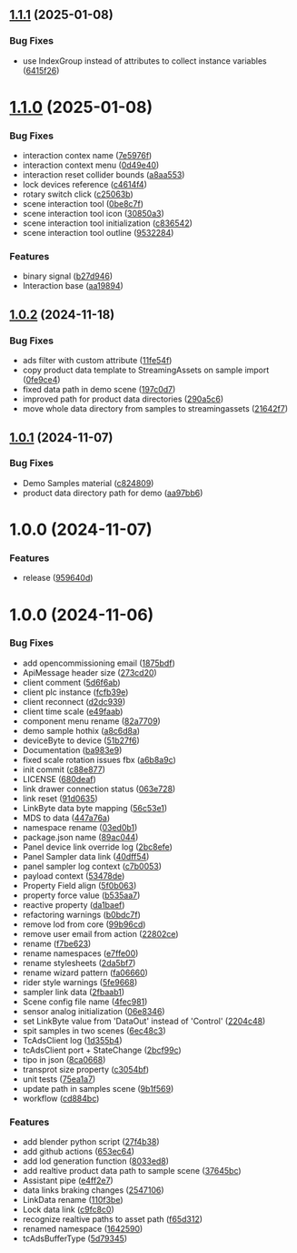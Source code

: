 ## [1.1.1](https://github.com/OpenCommissioning/OC_Unity_Core/compare/v1.1.0...v1.1.1) (2025-01-08)


### Bug Fixes

* use IndexGroup instead of attributes to collect instance variables ([6415f26](https://github.com/OpenCommissioning/OC_Unity_Core/commit/6415f26444ee7a8de5e9244be93985b67867a3d1))

# [1.1.0](https://github.com/OpenCommissioning/OC_Unity_Core/compare/v1.0.2...v1.1.0) (2025-01-08)


### Bug Fixes

* interaction contex name ([7e5976f](https://github.com/OpenCommissioning/OC_Unity_Core/commit/7e5976f4c97d200b93b2a1287a8e75785ab8a754))
* interaction context menu ([0d49e40](https://github.com/OpenCommissioning/OC_Unity_Core/commit/0d49e40618bdd49e9a34afb676228e332a581bc1))
* interaction reset collider bounds ([a8aa553](https://github.com/OpenCommissioning/OC_Unity_Core/commit/a8aa5536e87d0a7b7e28746046abe7f5ebd245ff))
* lock devices reference ([c4614f4](https://github.com/OpenCommissioning/OC_Unity_Core/commit/c4614f4a48fdea7c460ebfc0e7e0fd73eb3c0a77))
* rotary switch click ([c25063b](https://github.com/OpenCommissioning/OC_Unity_Core/commit/c25063b3a32d7d6ef0f40cf185eca68da15f1277))
* scene interaction tool ([0be8c7f](https://github.com/OpenCommissioning/OC_Unity_Core/commit/0be8c7fce90788436860b021cd5bff8b2b737945))
* scene interaction tool icon ([30850a3](https://github.com/OpenCommissioning/OC_Unity_Core/commit/30850a33700504e86a939a4366b37978015c82d8))
* scene interaction tool initialization ([c836542](https://github.com/OpenCommissioning/OC_Unity_Core/commit/c8365421dc444b900c4cd6e5f5c0f7b57ab97f07))
* scene interaction tool outline ([9532284](https://github.com/OpenCommissioning/OC_Unity_Core/commit/9532284f0ed980cd013566cc6c8d9da74d5a7cc3))


### Features

* binary signal ([b27d946](https://github.com/OpenCommissioning/OC_Unity_Core/commit/b27d94683ef9105689374366f6559a05e2f5c70a))
* Interaction base ([aa19894](https://github.com/OpenCommissioning/OC_Unity_Core/commit/aa19894aba7cc1f2ae321c227d7db3a52ad24ad4))

## [1.0.2](https://github.com/OpenCommissioning/OC_Unity_Core/compare/v1.0.1...v1.0.2) (2024-11-18)


### Bug Fixes

* ads filter with custom attribute ([11fe54f](https://github.com/OpenCommissioning/OC_Unity_Core/commit/11fe54fce06ad81b126f88bde485f469defdd05b))
* copy product data template to StreamingAssets on sample import ([0fe9ce4](https://github.com/OpenCommissioning/OC_Unity_Core/commit/0fe9ce4cf3c393a2e97677748e5e98aa1e6e3c92))
* fixed data path in demo scene ([197c0d7](https://github.com/OpenCommissioning/OC_Unity_Core/commit/197c0d74beb3016abb50b8546e6b305c7b2f3cff))
* improved path for product data directories ([290a5c6](https://github.com/OpenCommissioning/OC_Unity_Core/commit/290a5c62b08cbaf7747c4266c0f04a90d7fbd9f4))
* move whole data directory from samples to streamingassets ([21642f7](https://github.com/OpenCommissioning/OC_Unity_Core/commit/21642f7d97eb12866822683244701528bbe022c4))

## [1.0.1](https://github.com/OpenCommissioning/OC_Unity_Core/compare/v1.0.0...v1.0.1) (2024-11-07)


### Bug Fixes

* Demo Samples material ([c824809](https://github.com/OpenCommissioning/OC_Unity_Core/commit/c8248092f4a5f20556c80dd5620c160f86cf4098))
* product data directory path for demo ([aa97bb6](https://github.com/OpenCommissioning/OC_Unity_Core/commit/aa97bb6f34996a683050f54c7c7d10b8d9488b54))

# 1.0.0 (2024-11-07)


### Features

* release ([959640d](https://github.com/OpenCommissioning/OC_Unity_Core/commit/959640d86566c5c00e6c2e175679b844172ad2fb))

# 1.0.0 (2024-11-06)


### Bug Fixes

* add opencommissioning email ([1875bdf](https://github.com/OpenCommissioning/OC_Unity_Core_DRY/commit/1875bdf4f5ba0349177523f702ce18a7bb8a9706))
* ApiMessage header size ([273cd20](https://github.com/OpenCommissioning/OC_Unity_Core_DRY/commit/273cd201abaeb9e4d619bbc60f6415375028cb78))
* client comment ([5d6f6ab](https://github.com/OpenCommissioning/OC_Unity_Core_DRY/commit/5d6f6ab5172273895285ed13abd1bb2bb9644ab8))
* client plc instance ([fcfb39e](https://github.com/OpenCommissioning/OC_Unity_Core_DRY/commit/fcfb39e983aefa8854e17da327472ca03491288a))
* client reconnect ([d2dc939](https://github.com/OpenCommissioning/OC_Unity_Core_DRY/commit/d2dc9399fb8546d786d6fa31e40900dbd6f62739))
* client time scale ([e49faab](https://github.com/OpenCommissioning/OC_Unity_Core_DRY/commit/e49faab7acd6584c6ae4885ba57c1301e103ea49))
* component menu rename ([82a7709](https://github.com/OpenCommissioning/OC_Unity_Core_DRY/commit/82a77090baf2b1e31fbaeaa9e1ea5e47ce875185))
* demo sample hothix ([a8c6d8a](https://github.com/OpenCommissioning/OC_Unity_Core_DRY/commit/a8c6d8a842b57f39c66fc49b27f1a0eeb6702b20))
* deviceByte to device ([51b27f6](https://github.com/OpenCommissioning/OC_Unity_Core_DRY/commit/51b27f60396294e525a71417d59f029f7b52dbd6))
* Documentation ([ba983e9](https://github.com/OpenCommissioning/OC_Unity_Core_DRY/commit/ba983e98568daaa940cfa1e80202e264e991f4f9))
* fixed scale rotation issues fbx ([a6b8a9c](https://github.com/OpenCommissioning/OC_Unity_Core_DRY/commit/a6b8a9cc0ecae3b67676861b778d0ca49252ddc3))
* init commit ([c88e877](https://github.com/OpenCommissioning/OC_Unity_Core_DRY/commit/c88e877a5055ef9f9c0c0b13f5c002bfd74ac5ef))
* LICENSE ([680deaf](https://github.com/OpenCommissioning/OC_Unity_Core_DRY/commit/680deaf00212f0ffaeebf1fa51311a995f44a055))
* link drawer connection status ([063e728](https://github.com/OpenCommissioning/OC_Unity_Core_DRY/commit/063e7283bd8422ea807bdf600dbf328ab6e24658))
* link reset ([91d0635](https://github.com/OpenCommissioning/OC_Unity_Core_DRY/commit/91d0635540df0f9b7c57f5070e31427e55a23f82))
* LinkByte data byte mapping ([56c53e1](https://github.com/OpenCommissioning/OC_Unity_Core_DRY/commit/56c53e11e387cd169382cc7e8bb35d12dc67a455))
* MDS to data ([447a76a](https://github.com/OpenCommissioning/OC_Unity_Core_DRY/commit/447a76a89dfdc37f3c04b7e633062b7000962414))
* namespace rename ([03ed0b1](https://github.com/OpenCommissioning/OC_Unity_Core_DRY/commit/03ed0b1610ddc869d119a71e0c907882cf9ecb95))
* package.json name ([89ac044](https://github.com/OpenCommissioning/OC_Unity_Core_DRY/commit/89ac044db994ca477e5739c126b316e397e9cf3c))
* Panel device link override log ([2bc8efe](https://github.com/OpenCommissioning/OC_Unity_Core_DRY/commit/2bc8efed0c4ae751c5a289a694ff7b371a2299bb))
* Panel Sampler data link ([40dff54](https://github.com/OpenCommissioning/OC_Unity_Core_DRY/commit/40dff54e8174de36283279aa688c38b2bb392f73))
* panel sampler log context ([c7b0053](https://github.com/OpenCommissioning/OC_Unity_Core_DRY/commit/c7b00531321cf2bc94ddd453af141629023ee2f5))
* payload context ([53478de](https://github.com/OpenCommissioning/OC_Unity_Core_DRY/commit/53478ded90a931dd57cfb51920a8eac33bb5a30d))
* Property Field align ([5f0b063](https://github.com/OpenCommissioning/OC_Unity_Core_DRY/commit/5f0b063e09ea75c1f8416f4fff03238d4745681e))
* property force value ([b535aa7](https://github.com/OpenCommissioning/OC_Unity_Core_DRY/commit/b535aa7d59c96412fde46fb0716096e73c03c0e1))
* reactive property ([da1baef](https://github.com/OpenCommissioning/OC_Unity_Core_DRY/commit/da1baef91ac2e0898db6b4398bcc230fdd991a54))
* refactoring warnings ([b0bdc7f](https://github.com/OpenCommissioning/OC_Unity_Core_DRY/commit/b0bdc7f313a14a8e36e137034b15d48d3f206c44))
* remove lod from core ([99b96cd](https://github.com/OpenCommissioning/OC_Unity_Core_DRY/commit/99b96cdecfc698d2386681996f310b4ea042b70b))
* remove user email from action ([22802ce](https://github.com/OpenCommissioning/OC_Unity_Core_DRY/commit/22802ceea9357830170aba9f06fc59867f53c818))
* rename ([f7be623](https://github.com/OpenCommissioning/OC_Unity_Core_DRY/commit/f7be623a551b7fcbf2ea9efadfcce3ec7d694381))
* rename namespaces ([e7ffe00](https://github.com/OpenCommissioning/OC_Unity_Core_DRY/commit/e7ffe0048a6b5f3efc27d12f4c75b91444c5edde))
* rename stylesheets ([2da5bf7](https://github.com/OpenCommissioning/OC_Unity_Core_DRY/commit/2da5bf76622eb43fe7275b7b475f979da0efe7d2))
* rename wizard pattern ([fa06660](https://github.com/OpenCommissioning/OC_Unity_Core_DRY/commit/fa06660e3474410f424012e06e24972b47f3ae63))
* rider style warnings ([5fe9668](https://github.com/OpenCommissioning/OC_Unity_Core_DRY/commit/5fe9668cf2cf6b4274d54aa8b36d12c4bfe57f42))
* sampler link data ([2fbaab1](https://github.com/OpenCommissioning/OC_Unity_Core_DRY/commit/2fbaab11355f847cb173bb911c9235877768a03e))
* Scene config file name ([4fec981](https://github.com/OpenCommissioning/OC_Unity_Core_DRY/commit/4fec981aae9e22f9b5fd7ab57576fd5ef836feeb))
* sensor analog initialization ([06e8346](https://github.com/OpenCommissioning/OC_Unity_Core_DRY/commit/06e8346fd5edb6252e9e00d65fb51d2012606cb5))
* set LinkByte value from 'DataOut' instead of 'Control' ([2204c48](https://github.com/OpenCommissioning/OC_Unity_Core_DRY/commit/2204c4818541ed5e1e3f5b7d0349ed774b79f74a))
* spit samples in two scenes ([6ec48c3](https://github.com/OpenCommissioning/OC_Unity_Core_DRY/commit/6ec48c305882e0d2b946013953723849ee994b6c))
* TcAdsClient log ([1d355b4](https://github.com/OpenCommissioning/OC_Unity_Core_DRY/commit/1d355b40565556a03c5b93d7e6f2f4eba78c570d))
* tcAdsClient port + StateChange ([2bcf99c](https://github.com/OpenCommissioning/OC_Unity_Core_DRY/commit/2bcf99cc4b932b43f0f37d5aab1b8c01e4bec1b1))
* tipo in json ([8ca0668](https://github.com/OpenCommissioning/OC_Unity_Core_DRY/commit/8ca06689a7203047f2f51f8e01ba91d24f90ee70))
* transprot size property ([c3054bf](https://github.com/OpenCommissioning/OC_Unity_Core_DRY/commit/c3054bfd5036aa5c8f7ad356c3b4dde7f9888c0c))
* unit tests ([75ea1a7](https://github.com/OpenCommissioning/OC_Unity_Core_DRY/commit/75ea1a7f86d01627503d54b2e3f96f5172f3d90d))
* update path in samples scene ([9b1f569](https://github.com/OpenCommissioning/OC_Unity_Core_DRY/commit/9b1f56985fa3488149d0e8a8e7e4d8016d9d9eb9))
* workflow ([cd884bc](https://github.com/OpenCommissioning/OC_Unity_Core_DRY/commit/cd884bcbea481b496852411ce69c6029e430a966))


### Features

* add blender python script ([27f4b38](https://github.com/OpenCommissioning/OC_Unity_Core_DRY/commit/27f4b387465b23cd09d1b4094ae9e82b9813845c))
* add github actions ([653ec64](https://github.com/OpenCommissioning/OC_Unity_Core_DRY/commit/653ec64f259fb41ea104fe08f3df385fa7e4fdf3))
* add lod generation function ([8033ed8](https://github.com/OpenCommissioning/OC_Unity_Core_DRY/commit/8033ed8fde322ca50de902c9d20f45f9d0af45ef))
* add realtive product data path to sample scene ([37645bc](https://github.com/OpenCommissioning/OC_Unity_Core_DRY/commit/37645bcbd03fdadc6c328eba5d208e6f3102fa9b))
* Assistant pipe ([e4ff2e7](https://github.com/OpenCommissioning/OC_Unity_Core_DRY/commit/e4ff2e79dc4cf319ff1794b8e758adfa4ee47001))
* data links braking changes ([2547106](https://github.com/OpenCommissioning/OC_Unity_Core_DRY/commit/25471066a5448e60fc2f7849be8b4d2b58162388))
* LinkData rename ([110f3be](https://github.com/OpenCommissioning/OC_Unity_Core_DRY/commit/110f3be78d91cd73fff099a3d5a7268fac96d6ae))
* Lock data link ([c9fc8c0](https://github.com/OpenCommissioning/OC_Unity_Core_DRY/commit/c9fc8c0ecbaeaa6ec0e91c414361569e028c352c))
* recognize realtive paths to asset path ([f65d312](https://github.com/OpenCommissioning/OC_Unity_Core_DRY/commit/f65d312cd1a5a26f479f366843005f35491b9817))
* renamed namespace ([1642590](https://github.com/OpenCommissioning/OC_Unity_Core_DRY/commit/1642590fabf3185f48c4a4764f08e87c0e8869ca))
* tcAdsBufferType ([5d79345](https://github.com/OpenCommissioning/OC_Unity_Core_DRY/commit/5d79345099327a87e5268b7d728994c4b314764e))
